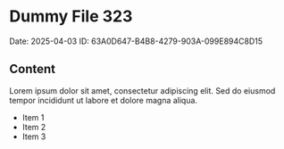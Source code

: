 # Dummy File 323

Date: 2025-04-03
ID: 63A0D647-B4B8-4279-903A-099E894C8D15

## Content

Lorem ipsum dolor sit amet, consectetur adipiscing elit.
Sed do eiusmod tempor incididunt ut labore et dolore magna aliqua.

* Item 1
* Item 2
* Item 3
